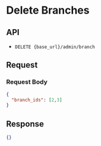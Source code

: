 # Delete Branches

## API

- `DELETE {base_url}/admin/branch`

## Request

### Request Body

```json
{
  "branch_ids": [2,3]
}
```


## Response

```json
{}
```

